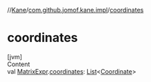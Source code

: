 //[Kane](../index.md)/[com.github.jomof.kane.impl](index.md)/[coordinates](coordinates.md)



# coordinates  
[jvm]  
Content  
val [MatrixExpr](../com.github.jomof.kane/-matrix-expr/index.md).[coordinates](coordinates.md): [List](https://kotlinlang.org/api/latest/jvm/stdlib/kotlin.collections/-list/index.html)<[Coordinate](-coordinate/index.md)>  



